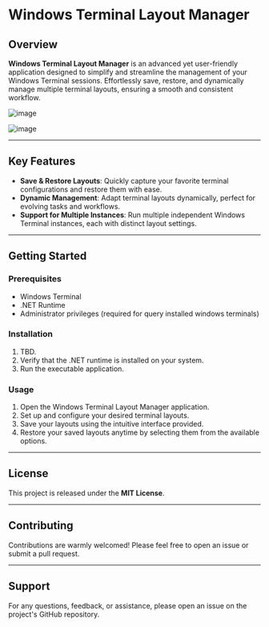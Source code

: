 # Windows Terminal Layout Manager

## Overview

**Windows Terminal Layout Manager** is an advanced yet user-friendly application designed to simplify and streamline the management of your Windows Terminal sessions. Effortlessly save, restore, and dynamically manage multiple terminal layouts, ensuring a smooth and consistent workflow.

![image](https://github.com/user-attachments/assets/ce798699-c899-41f4-a8b3-6eb5f06109c0)

![image](https://github.com/user-attachments/assets/857020e7-5733-4e6f-bbd9-b6e7e0fc31d5)

---

## Key Features

- **Save & Restore Layouts**: Quickly capture your favorite terminal configurations and restore them with ease.
- **Dynamic Management**: Adapt terminal layouts dynamically, perfect for evolving tasks and workflows.
- **Support for Multiple Instances**: Run multiple independent Windows Terminal instances, each with distinct layout settings.

---

## Getting Started

### Prerequisites

- Windows Terminal
- .NET Runtime
- Administrator privileges (required for query installed windows terminals)

### Installation

1. TBD.
2. Verify that the .NET runtime is installed on your system.
3. Run the executable application.

### Usage

1. Open the Windows Terminal Layout Manager application.
2. Set up and configure your desired terminal layouts.
3. Save your layouts using the intuitive interface provided.
4. Restore your saved layouts anytime by selecting them from the available options.

---

## License

This project is released under the **MIT License**.

---

## Contributing

Contributions are warmly welcomed! Please feel free to open an issue or submit a pull request.

---

## Support

For any questions, feedback, or assistance, please open an issue on the project's GitHub repository.

